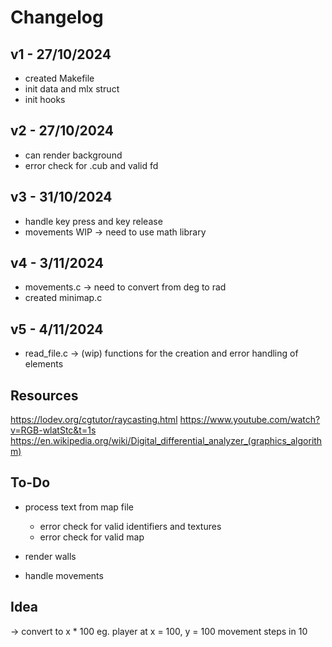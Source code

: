 # Changelog

## v1 - 27/10/2024
- created Makefile
- init data and mlx struct
- init hooks

## v2 - 27/10/2024
- can render background
- error check for .cub and valid fd

## v3 - 31/10/2024
- handle key press and key release
- movements WIP -> need to use math library

## v4 - 3/11/2024
- movements.c -> need to convert from deg to rad
- created minimap.c

## v5 - 4/11/2024
- read_file.c -> (wip) functions for the creation and error handling of elements


## Resources
https://lodev.org/cgtutor/raycasting.html
https://www.youtube.com/watch?v=RGB-wlatStc&t=1s
https://en.wikipedia.org/wiki/Digital_differential_analyzer_(graphics_algorithm)


## To-Do
- process text from map file
	- error check for valid identifiers and textures
	- error check for valid map

- render walls

- handle movements


## Idea
-> convert to x * 100
	eg. player at x = 100, y = 100
	movement steps in 10
	
